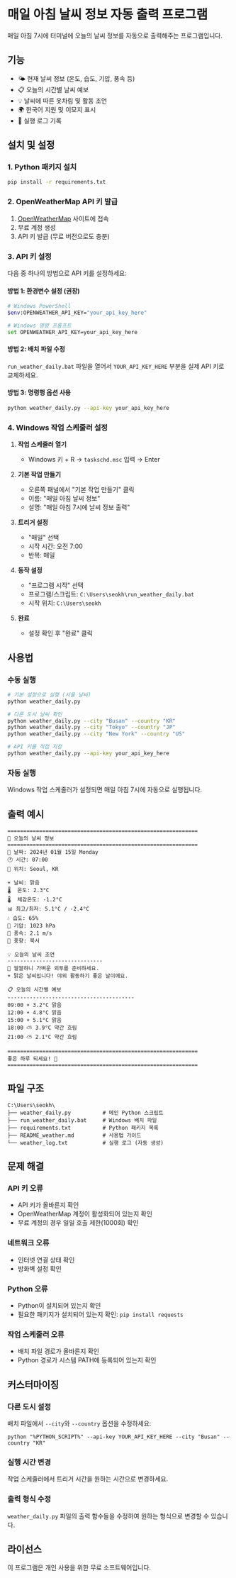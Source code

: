 # 매일 아침 날씨 정보 자동 출력 프로그램

매일 아침 7시에 터미널에 오늘의 날씨 정보를 자동으로 출력해주는 프로그램입니다.

## 기능

- 🌤️ 현재 날씨 정보 (온도, 습도, 기압, 풍속 등)
- 📋 오늘의 시간별 날씨 예보
- 💡 날씨에 따른 옷차림 및 활동 조언
- 🌍 한국어 지원 및 이모지 표시
- 📝 실행 로그 기록

## 설치 및 설정

### 1. Python 패키지 설치

```bash
pip install -r requirements.txt
```

### 2. OpenWeatherMap API 키 발급

1. [OpenWeatherMap](https://openweathermap.org/api) 사이트에 접속
2. 무료 계정 생성
3. API 키 발급 (무료 버전으로도 충분)

### 3. API 키 설정

다음 중 하나의 방법으로 API 키를 설정하세요:

#### 방법 1: 환경변수 설정 (권장)
```bash
# Windows PowerShell
$env:OPENWEATHER_API_KEY="your_api_key_here"

# Windows 명령 프롬프트
set OPENWEATHER_API_KEY=your_api_key_here
```

#### 방법 2: 배치 파일 수정
`run_weather_daily.bat` 파일을 열어서 `YOUR_API_KEY_HERE` 부분을 실제 API 키로 교체하세요.

#### 방법 3: 명령행 옵션 사용
```bash
python weather_daily.py --api-key your_api_key_here
```

### 4. Windows 작업 스케줄러 설정

1. **작업 스케줄러 열기**
   - Windows 키 + R → `taskschd.msc` 입력 → Enter

2. **기본 작업 만들기**
   - 오른쪽 패널에서 "기본 작업 만들기" 클릭
   - 이름: "매일 아침 날씨 정보"
   - 설명: "매일 아침 7시에 날씨 정보 출력"

3. **트리거 설정**
   - "매일" 선택
   - 시작 시간: 오전 7:00
   - 반복: 매일

4. **동작 설정**
   - "프로그램 시작" 선택
   - 프로그램/스크립트: `C:\Users\seokh\run_weather_daily.bat`
   - 시작 위치: `C:\Users\seokh`

5. **완료**
   - 설정 확인 후 "완료" 클릭

## 사용법

### 수동 실행
```bash
# 기본 설정으로 실행 (서울 날씨)
python weather_daily.py

# 다른 도시 날씨 확인
python weather_daily.py --city "Busan" --country "KR"
python weather_daily.py --city "Tokyo" --country "JP"
python weather_daily.py --city "New York" --country "US"

# API 키를 직접 지정
python weather_daily.py --api-key your_api_key_here
```

### 자동 실행
Windows 작업 스케줄러가 설정되면 매일 아침 7시에 자동으로 실행됩니다.

## 출력 예시

```
============================================================
🌅 오늘의 날씨 정보
============================================================
📅 날짜: 2024년 01월 15일 Monday
🕐 시간: 07:00
📍 위치: Seoul, KR

☀️ 날씨: 맑음
🌡️  온도: 2.3°C
🌡️  체감온도: -1.2°C
📊 최고/최저: 5.1°C / -2.4°C
💧 습도: 65%
🔽 기압: 1023 hPa
💨 풍속: 2.1 m/s
🧭 풍향: 북서

💡 오늘의 날씨 조언
------------------------------
🧥 쌀쌀하니 가벼운 외투를 준비하세요.
☀️ 맑은 날씨입니다! 야외 활동하기 좋은 날이에요.

📋 오늘의 시간별 예보
----------------------------------------
09:00 ☀️ 3.2°C 맑음
12:00 ☀️ 4.8°C 맑음
15:00 ☀️ 5.1°C 맑음
18:00 ⛅ 3.9°C 약간 흐림
21:00 ⛅ 2.1°C 약간 흐림

============================================================
좋은 하루 되세요! 🌟
============================================================
```

## 파일 구조

```
C:\Users\seokh\
├── weather_daily.py          # 메인 Python 스크립트
├── run_weather_daily.bat     # Windows 배치 파일
├── requirements.txt          # Python 패키지 목록
├── README_weather.md         # 사용법 가이드
└── weather_log.txt           # 실행 로그 (자동 생성)
```

## 문제 해결

### API 키 오류
- API 키가 올바른지 확인
- OpenWeatherMap 계정이 활성화되어 있는지 확인
- 무료 계정의 경우 일일 호출 제한(1000회) 확인

### 네트워크 오류
- 인터넷 연결 상태 확인
- 방화벽 설정 확인

### Python 오류
- Python이 설치되어 있는지 확인
- 필요한 패키지가 설치되어 있는지 확인: `pip install requests`

### 작업 스케줄러 오류
- 배치 파일 경로가 올바른지 확인
- Python 경로가 시스템 PATH에 등록되어 있는지 확인

## 커스터마이징

### 다른 도시 설정
배치 파일에서 `--city`와 `--country` 옵션을 수정하세요:
```batch
python "%PYTHON_SCRIPT%" --api-key YOUR_API_KEY_HERE --city "Busan" --country "KR"
```

### 실행 시간 변경
작업 스케줄러에서 트리거 시간을 원하는 시간으로 변경하세요.

### 출력 형식 수정
`weather_daily.py` 파일의 출력 함수들을 수정하여 원하는 형식으로 변경할 수 있습니다.

## 라이선스

이 프로그램은 개인 사용을 위한 무료 소프트웨어입니다.

